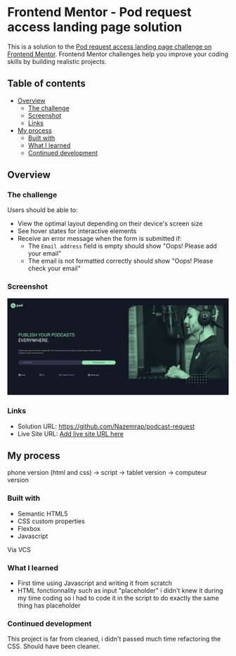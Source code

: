 # Frontend Mentor - Pod request access landing page solution

This is a solution to the [Pod request access landing page challenge on Frontend Mentor](https://www.frontendmentor.io/challenges/pod-request-access-landing-page-eyTmdkLSG). Frontend Mentor challenges help you improve your coding skills by building realistic projects. 

## Table of contents

- [Overview](#overview)
  - [The challenge](#the-challenge)
  - [Screenshot](#screenshot)
  - [Links](#links)
- [My process](#my-process)
  - [Built with](#built-with)
  - [What I learned](#what-i-learned)
  - [Continued development](#continued-development)


## Overview

### The challenge

Users should be able to:

- View the optimal layout depending on their device's screen size
- See hover states for interactive elements
- Receive an error message when the form is submitted if:
  - The `Email address` field is empty should show "Oops! Please add your email"
  - The email is not formatted correctly should show "Oops! Please check your email"

### Screenshot

![](./screenshot.jpg)


### Links

- Solution URL: https://github.com/Nazemrap/podcast-request
- Live Site URL: [Add live site URL here](https://your-live-site-url.com)

## My process

phone version (html and css) -> script -> tablet version -> computeur version


### Built with

- Semantic HTML5
- CSS custom properties
- Flexbox
- Javascript

Via VCS



### What I learned

- First time using Javascript and writing it from scratch
- HTML fonctionnality such as input "placeholder" i didn't knew it during my time coding so i had to code it in the script to do exactly the same thing has placeholder


### Continued development

This project is far from cleaned, i didn't passed much time refactoring the CSS. Should have been cleaner.

